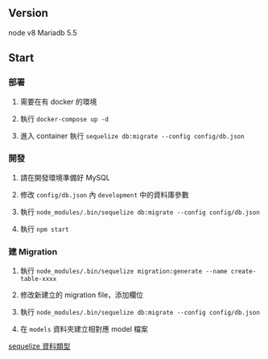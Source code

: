 ## Version

node v8
Mariadb 5.5

## Start

### 部署

1. 需要在有 docker 的環境

2. 執行 `docker-compose up -d`

3. 進入 container 執行 `sequelize db:migrate --config config/db.json`

### 開發

1. 請在開發環境準備好 MySQL

2. 修改 `config/db.json` 內 `development` 中的資料庫參數

3. 執行 `node_modules/.bin/sequelize db:migrate --config config/db.json`

4. 執行 `npm start`

### 建 Migration

1. 執行 `node_modules/.bin/sequelize migration:generate --name create-table-xxxx`

2. 修改新建立的 migration file，添加欄位

3. 執行 `node_modules/.bin/sequelize db:migrate --config config/db.json`

4. 在 `models` 資料夾建立相對應 model 檔案

[sequelize 資料類型](http://docs.sequelizejs.com/manual/tutorial/models-definition.html#data-types)

